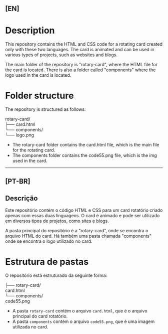 ## [EN]

# Description

This repository contains the HTML and CSS code for a rotating card created only with these two languages. The card is animated and can be used in various types of projects, such as websites and blogs.

The main folder of the repository is "rotary-card", where the HTML file for the card is located. There is also a folder called "components" where the logo used in the card is located.

# Folder structure
The repository is structured as follows:

rotary-card/<br>
 ├── card.html <br>
 └── components/ <br>
 └── logo.png 


- The rotary-card folder contains the card.html file, which is the main file for the rotating card.
- The components folder contains the code55.png file, which is the img used in the card.


----------------------------------------------------------------

## [PT-BR]

## Descrição
Este repositório contém o código HTML e CSS para um card rotatório criado apenas com essas duas linguagens. O card é animado e pode ser utilizado em diversos tipos de projetos, como sites e blogs.

A pasta principal do repositório é a "rotary-card", onde se encontra o arquivo HTML do card. Há também uma pasta chamada "components" onde se encontra o logo utilizado no card.

# Estrutura de pastas

O repositório está estruturado da seguinte forma:

├── rotary-card/<br>
  card.html<br>
  └── components/<br>
      code55.png


- A pasta `rotary-card` contém o arquivo `card.html`, que é o arquivo principal do card rotatório.
- A pasta `components` contém o arquivo `code55.png`, que é uma imagem utilizada no card.
